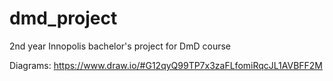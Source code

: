 # dmd_project
2nd year Innopolis bachelor's project for DmD course

Diagrams: https://www.draw.io/#G12qyQ99TP7x3zaFLfomiRqcJL1AVBFF2M
